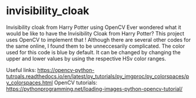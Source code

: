 # invisibility_cloak
Invisibility cloak from Harry Potter using OpenCV
Ever wondered what it would be like to have the Invisibility Cloak from Harry Potter?
This project uses OpenCV to implement that ! 
Although there are several other codes for the same online, I found them to be unneccesarily complicated. 
The color used for this code is blue by default. It can be changed by changing the upper and lower values by using the respective HSv color ranges.

Useful links:
https://opencv-python-tutroals.readthedocs.io/en/latest/py_tutorials/py_imgproc/py_colorspaces/py_colorspaces.html
OpenCV tutorials: https://pythonprogramming.net/loading-images-python-opencv-tutorial/
